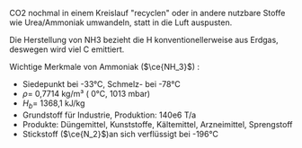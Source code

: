 CO2 nochmal in einem Kreislauf "recyclen" oder in andere nutzbare Stoffe wie Urea/Ammoniak umwandeln, statt in die Luft auspusten.

Die Herstellung von NH3 bezieht die H konventionellerweise aus Erdgas, deswegen wird viel C emittiert.

Wichtige Merkmale von Ammoniak ($\ce{NH_3}$) :
- Siedepunkt bei -33°C, Schmelz- bei -78°C
- $\rho =$ 0,7714 kg/m³ ( 0°C, 1013 mbar)
- $H_b =$ 1368,1 kJ/kg
- Grundstoff für Industrie, Produktion: 140e6 T/a
- Produkte: Düngemittel, Kunststoffe, Kältemittel, Arzneimittel, Sprengstoff
- Stickstoff ($\ce{N_2}$)an sich verflüssigt bei -196°C
